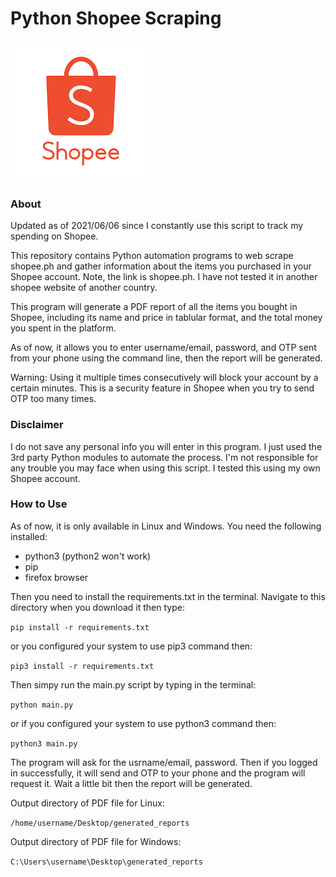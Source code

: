 # Python Shopee Scraping

![Shopee-Logo](/shopee_logo.png?raw=true)

### About
Updated as of 2021/06/06 since I constantly use this script to track my spending
on Shopee.

This repository contains Python automation programs to web scrape shopee.ph 
and gather information about the items you purchased in your Shopee account. 
Note, the link is  shopee.ph. I have not tested it in another shopee website
of another country.

This program will generate a PDF report of all the items you bought in Shopee,
including its name and price in tablular format, and the total money you spent 
in the platform.

As of now, it allows you to enter username/email, password, and OTP sent from 
your phone using the command line, then the report will be generated.

Warning: Using it multiple times consecutively will block your account by a certain minutes. 
This is a security feature in Shopee when you try to send OTP too many times.

### Disclaimer
I do not save any personal info you will enter in this program. I just used
the 3rd party Python modules to automate the process. I'm not responsible for
any trouble you may face when using this script. I tested this using my own
Shopee account. 

### How to Use 
As of now, it is only available in Linux and Windows. 
You need the following installed:
* python3 (python2 won't work)
* pip
* firefox browser

Then you need to install the requirements.txt in the terminal. Navigate to
this directory when you download it then type:

```pip install -r requirements.txt```

or you configured your system to use pip3 command then:

```pip3 install -r requirements.txt```

Then simpy run the main.py script by typing in the terminal:

```python main.py```

or if you configured your system to use python3 command then:

```python3 main.py```

The program will ask for the usrname/email, password. Then if you logged in
successfully, it will send and OTP to your phone and the program will request 
it. Wait a little bit then the report will be generated.

Output directory of PDF file for Linux:

```/home/username/Desktop/generated_reports```

Output directory of PDF file for Windows:

```C:\Users\username\Desktop\generated_reports```
